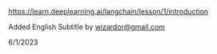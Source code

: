 https://learn.deeplearning.ai/langchain/lesson/1/introduction

Added English Subtitle by wizardor@gmail.com

6/1/2023
